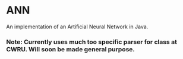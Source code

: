 # ANN

An implementation of an Artificial Neural Network in Java.

### Note: Currently uses much too specific parser for class at CWRU. Will soon be made general purpose.
